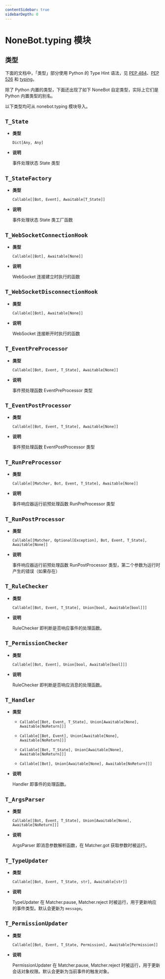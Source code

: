 ```yaml
---
contentSidebar: true
sidebarDepth: 0
---
```


# NoneBot.typing 模块

## 类型

下面的文档中，「类型」部分使用 Python 的 Type Hint 语法，见 [PEP 484](https://www.python.org/dev/peps/pep-0484/)、[PEP 526](https://www.python.org/dev/peps/pep-0526/) 和 [typing](https://docs.python.org/3/library/typing.html)。

除了 Python 内置的类型，下面还出现了如下 NoneBot 自定类型，实际上它们是 Python 内置类型的别名。

以下类型均可从 nonebot.typing 模块导入。


## `T_State`


* **类型**

    `Dict[Any, Any]`



* **说明**

    事件处理状态 State 类型




## `T_StateFactory`


* **类型**

    `Callable[[Bot, Event], Awaitable[T_State]]`



* **说明**

    事件处理状态 State 类工厂函数




## `T_WebSocketConnectionHook`


* **类型**

    `Callable[[Bot], Awaitable[None]]`



* **说明**

    WebSocket 连接建立时执行的函数




## `T_WebSocketDisconnectionHook`


* **类型**

    `Callable[[Bot], Awaitable[None]]`



* **说明**

    WebSocket 连接断开时执行的函数




## `T_EventPreProcessor`


* **类型**

    `Callable[[Bot, Event, T_State], Awaitable[None]]`



* **说明**

    事件预处理函数 EventPreProcessor 类型




## `T_EventPostProcessor`


* **类型**

    `Callable[[Bot, Event, T_State], Awaitable[None]]`



* **说明**

    事件预处理函数 EventPostProcessor 类型




## `T_RunPreProcessor`


* **类型**

    `Callable[[Matcher, Bot, Event, T_State], Awaitable[None]]`



* **说明**

    事件响应器运行前预处理函数 RunPreProcessor 类型




## `T_RunPostProcessor`


* **类型**

    `Callable[[Matcher, Optional[Exception], Bot, Event, T_State], Awaitable[None]]`



* **说明**

    事件响应器运行前预处理函数 RunPostProcessor 类型，第二个参数为运行时产生的错误（如果存在）




## `T_RuleChecker`


* **类型**

    `Callable[[Bot, Event, T_State], Union[bool, Awaitable[bool]]]`



* **说明**

    RuleChecker 即判断是否响应事件的处理函数。




## `T_PermissionChecker`


* **类型**

    `Callable[[Bot, Event], Union[bool, Awaitable[bool]]]`



* **说明**

    RuleChecker 即判断是否响应消息的处理函数。




## `T_Handler`


* **类型**

    
    * `Callable[[Bot, Event, T_State], Union[Awaitable[None], Awaitable[NoReturn]]]`


    * `Callable[[Bot, Event], Union[Awaitable[None], Awaitable[NoReturn]]]`


    * `Callable[[Bot, T_State], Union[Awaitable[None], Awaitable[NoReturn]]]`


    * `Callable[[Bot], Union[Awaitable[None], Awaitable[NoReturn]]]`



* **说明**

    Handler 即事件的处理函数。




## `T_ArgsParser`


* **类型**

    `Callable[[Bot, Event, T_State], Union[Awaitable[None], Awaitable[NoReturn]]]`



* **说明**

    ArgsParser 即消息参数解析函数，在 Matcher.got 获取参数时被运行。




## `T_TypeUpdater`


* **类型**

    `Callable[[Bot, Event, T_State, str], Awaitable[str]]`



* **说明**

    TypeUpdater 在 Matcher.pause, Matcher.reject 时被运行，用于更新响应的事件类型。默认会更新为 `message`。




## `T_PermissionUpdater`


* **类型**

    `Callable[[Bot, Event, T_State, Permission], Awaitable[Permission]]`



* **说明**

    PermissionUpdater 在 Matcher.pause, Matcher.reject 时被运行，用于更新会话对象权限。默认会更新为当前事件的触发对象。
